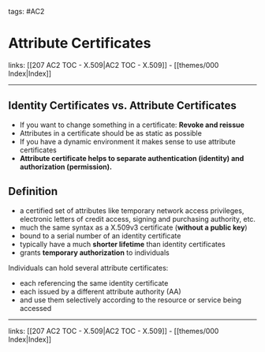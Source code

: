 tags: #AC2

# Attribute Certificates

links: [[207 AC2 TOC - X.509|AC2 TOC - X.509]] - [[themes/000 Index|Index]]

---

## Identity Certificates vs. Attribute Certificates

* If you want to change something in a certificate: **Revoke and reissue**
* Attributes in a certificate should be as static as possible
* If you have a dynamic environment it makes sense to use attribute certificates
* **Attribute certificate helps to separate authentication (identity) and authorization (permission).**

## Definition

- a certified set of attributes like temporary network access privileges, electronic letters of credit access, signing and purchasing authority, etc.
- much the same syntax as a X.509v3 certificate (**without a public key**)    
- bound to a serial number of an identity certificate 
- typically have a much **shorter lifetime** than identity certificates 
- grants **temporary authorization** to individuals

Individuals can hold several attribute certificates:

- each referencing the same identity certificate  
- each issued by a different attribute authority (AA)  
- and use them selectively according to the resource or service being accessed

---
links: [[207 AC2 TOC - X.509|AC2 TOC - X.509]] - [[themes/000 Index|Index]]